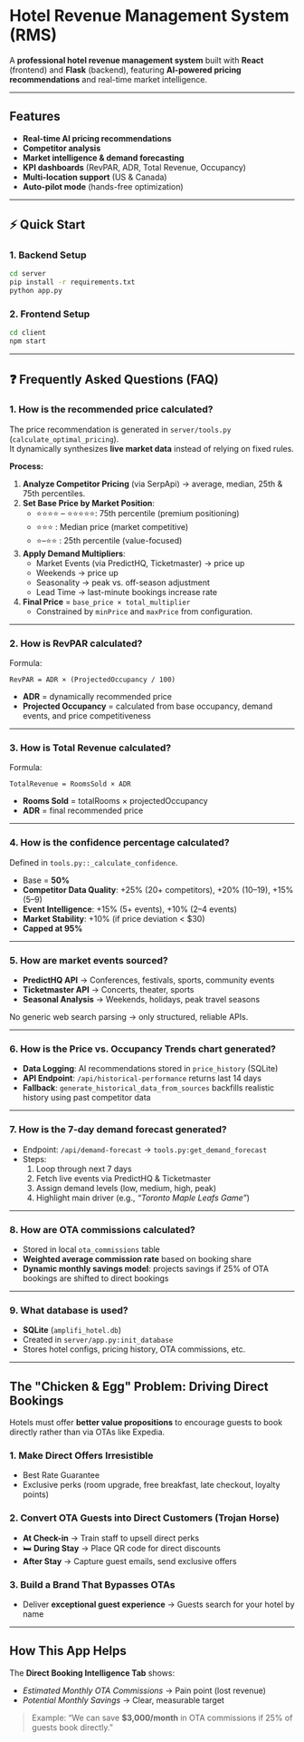 # Hotel Revenue Management System (RMS)

A **professional hotel revenue management system** built with **React** (frontend) and **Flask** (backend), featuring **AI-powered pricing recommendations** and real-time market intelligence.  

---

##  Features

-  **Real-time AI pricing recommendations**  
-  **Competitor analysis**  
-  **Market intelligence & demand forecasting**  
-  **KPI dashboards** (RevPAR, ADR, Total Revenue, Occupancy)  
-  **Multi-location support** (US & Canada)  
-  **Auto-pilot mode** (hands-free optimization)  

---

## ⚡ Quick Start

### 1. Backend Setup
```bash
cd server
pip install -r requirements.txt
python app.py
```

### 2. Frontend Setup
```bash
cd client
npm start
```

---

## ❓ Frequently Asked Questions (FAQ)

### 1. How is the **recommended price** calculated?  
The price recommendation is generated in `server/tools.py` (`calculate_optimal_pricing`).  
It dynamically synthesizes **live market data** instead of relying on fixed rules.  

**Process:**
1. **Analyze Competitor Pricing** (via SerpApi) → average, median, 25th & 75th percentiles.  
2. **Set Base Price by Market Position**:  
   - ⭐⭐⭐⭐ – ⭐⭐⭐⭐⭐: 75th percentile (premium positioning)  
   - ⭐⭐⭐                  : Median price (market competitive)  
   - ⭐–⭐⭐                 : 25th percentile (value-focused)  
3. **Apply Demand Multipliers**:  
   -  Market Events (via PredictHQ, Ticketmaster) → price up  
   -  Weekends → price up  
   -  Seasonality → peak vs. off-season adjustment  
   -  Lead Time → last-minute bookings increase rate  
4. **Final Price** = `base_price × total_multiplier`  
   - Constrained by `minPrice` and `maxPrice` from configuration.  

---

### 2. How is **RevPAR** calculated?  
Formula:  
```
RevPAR = ADR × (ProjectedOccupancy / 100)
```
- **ADR** = dynamically recommended price  
- **Projected Occupancy** = calculated from base occupancy, demand events, and price competitiveness  

---

### 3. How is **Total Revenue** calculated?  
Formula:  
```
TotalRevenue = RoomsSold × ADR
```
- **Rooms Sold** = totalRooms × projectedOccupancy  
- **ADR** = final recommended price  

---

### 4. How is the **confidence percentage** calculated?  
Defined in `tools.py::_calculate_confidence`.  

- Base = **50%**  
- **Competitor Data Quality**: +25% (20+ competitors), +20% (10–19), +15% (5–9)  
- **Event Intelligence**: +15% (5+ events), +10% (2–4 events)  
- **Market Stability**: +10% (if price deviation < $30)  
- **Capped at 95%**  

---

### 5. How are **market events** sourced?  
- **PredictHQ API** → Conferences, festivals, sports, community events  
- **Ticketmaster API** → Concerts, theater, sports  
- **Seasonal Analysis** → Weekends, holidays, peak travel seasons  

 No generic web search parsing → only structured, reliable APIs.  

---

### 6. How is the **Price vs. Occupancy Trends** chart generated?  
- **Data Logging**: AI recommendations stored in `price_history` (SQLite)  
- **API Endpoint**: `/api/historical-performance` returns last 14 days  
- **Fallback**: `generate_historical_data_from_sources` backfills realistic history using past competitor data  

---

### 7. How is the **7-day demand forecast** generated?  
- Endpoint: `/api/demand-forecast` → `tools.py:get_demand_forecast`  
- Steps:  
  1. Loop through next 7 days  
  2. Fetch live events via PredictHQ & Ticketmaster  
  3. Assign demand levels (low, medium, high, peak)  
  4. Highlight main driver (e.g., *“Toronto Maple Leafs Game”*)  

---

### 8. How are **OTA commissions** calculated?  
- Stored in local `ota_commissions` table  
- **Weighted average commission rate** based on booking share  
- **Dynamic monthly savings model**: projects savings if 25% of OTA bookings are shifted to direct bookings  

---

### 9. What **database** is used?  
- **SQLite** (`amplifi_hotel.db`)  
- Created in `server/app.py:init_database`  
- Stores hotel configs, pricing history, OTA commissions, etc.  

---

##  The "Chicken & Egg" Problem: Driving Direct Bookings

Hotels must offer **better value propositions** to encourage guests to book directly rather than via OTAs like Expedia.

### 1. Make Direct Offers Irresistible  
-  Best Rate Guarantee  
-  Exclusive perks (room upgrade, free breakfast, late checkout, loyalty points)  

### 2. Convert OTA Guests into Direct Customers (Trojan Horse)  
-  **At Check-in** → Train staff to upsell direct perks  
- 🛏 **During Stay** → Place QR code for direct discounts  
-  **After Stay** → Capture guest emails, send exclusive offers  

### 3. Build a Brand That Bypasses OTAs  
- Deliver **exceptional guest experience** → Guests search for your hotel by name  

---

##  How This App Helps  

The **Direct Booking Intelligence Tab** shows:  
-  *Estimated Monthly OTA Commissions* → Pain point (lost revenue)  
-  *Potential Monthly Savings* → Clear, measurable target  

> Example: “We can save **$3,000/month** in OTA commissions if 25% of guests book directly.”

